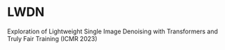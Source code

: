 # LWDN
Exploration of Lightweight Single Image Denoising with Transformers and Truly Fair Training (ICMR 2023)

